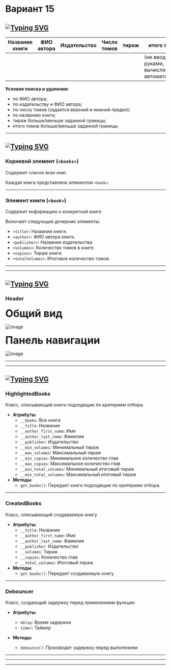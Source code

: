 # Вариант 15

## [![Typing SVG](https://readme-typing-svg.herokuapp.com?font=Fira+Code&size=32&pause=1000&color=DAF745&width=435&lines=%D0%9E%D0%BF%D0%B8%D1%81%D0%B0%D0%BD%D0%B8%D0%B5+%D0%B2%D0%B0%D1%80%D0%B8%D0%B0%D0%BD%D1%82%D0%B0)](https://git.io/typing-svg)
| Название книги | ФИО автора | Издательство | Число томов | тираж | итого томов |
|----------------|------------|--------------|-------------|-------|--------------|
|                |            |              |             |       | (не вводится руками, а вычисляется автоматически) |

**Условия поиска и удаления:**

- по ФИО автора;
- по издательству и ФИО автора;
- по числу томов (задается верхний и нижний предел);
- по названию книги;
- тираж больше/меньше заданной границы;
- итого томов больше/меньше заданной границы.

---

## [![Typing SVG](https://readme-typing-svg.herokuapp.com?font=Fira+Code&size=32&pause=1000&color=DAF745&width=435&lines=%D0%A1%D1%82%D1%80%D1%83%D0%BA%D1%82%D1%83%D1%80%D0%B0+XML-%D1%84%D0%B0%D0%B9%D0%BB%D0%B0)](https://git.io/typing-svg)

### Корневой элемент (`<books>`)

Содержит список всех книг.

Каждая книга представлена элементом `<book>`.

---

### Элемент книги (`<book>`)

Содержит информацию о конкретной книге.

Включает следующие дочерние элементы:

- `<title>`: Название книги.
- `<author>`: ФИО автора книги.
- `<publisher>`: Название издательства.
- `<volumes>`: Количество томов в книге.
- `<copies>`: Тираж книги.
- `<totalVolumes>`: Итоговое количество томов.

---

---

## [![Typing SVG](https://readme-typing-svg.herokuapp.com?font=Fira+Code&size=32&pause=1000&color=DAF745&width=435&lines=%D0%A1%D1%86%D0%B5%D0%BD%D0%B0%D1%80%D0%B8%D0%B9+%D0%B8+%D1%81%D1%82%D1%80%D1%83%D0%BA%D1%82%D1%83%D1%80%D0%B0+%D0%9F%D0%9E)](https://git.io/typing-svg)

### Header

<span style="font-size: 32px; font-weight: bold;">Общий вид</span>

![image](https://github.com/user-attachments/assets/28d86c8f-5cc0-4c75-b5d5-ddef27a568a1)

<span style="font-size: 32px; font-weight: bold;">Панель навигации</span>

![image](https://github.com/user-attachments/assets/d1f0f398-9935-4176-8149-831e6456d139)


---

---

## [![Typing SVG](https://readme-typing-svg.herokuapp.com?font=Fira+Code&size=32&pause=1000&color=DAF745&width=435&lines=%D0%9A%D0%BB%D0%B0%D1%81%D1%81%D1%8B)](https://git.io/typing-svg)

### HighlightedBooks
Класс, описывающий книги подходящие по критериям отбора.
* **Атрибуты**:
  * `__books`: Все книги
  * `__title`: Название
  * `__author_first_name`: Имя
  * `__author_last_name`: Фамилия
  * `__publisher`: Издательство
  * `__min_volumes`: Минимальный тираж
  * `__max_volumes`: Максимальный тираж
  * `__min_copies`: Минимальное количество глав
  * `__max_copies`: Максимальное количество глав
  * `__min_total_volumes`: Минимальный итоговый тираж
  * `__min_total_volumes`: Максимальный итоговый тираж
* **Методы**:
  * `get_books()`: Передает книги подходящие по критериям отбора.

---

### CreatedBooks
Класс, описывающий создаваемую книгу
* **Атрибуты**:
  * `__title`: Название
  * `__author_first_name`: Имя
  * `__author_last_name`: Фамилия
  * `__publisher`: Издательство
  * `__volumes`: Тираж
  * `__copies`: Количество глав
  * `__total_volumes`: Итоговый тираж
* **Методы**:
  * `get_books()`: Передает создаваемую книгу

---

### Debouncer
Класс, создающий задержку перед применением функции
* **Атрибуты**:
  * `delay`: Время задержки
  * `timer`: Таймер

* **Методы**:
  * `debounce()`: Производит задержку перед выполением

---

---

---
  
